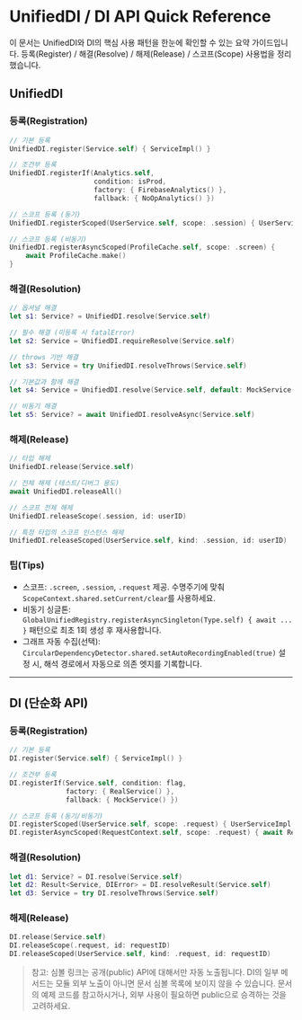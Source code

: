 # UnifiedDI / DI API Quick Reference

이 문서는 UnifiedDI와 DI의 핵심 사용 패턴을 한눈에 확인할 수 있는 요약 가이드입니다. 등록(Register) / 해결(Resolve) / 해제(Release) / 스코프(Scope) 사용법을 정리했습니다.

## UnifiedDI

### 등록(Registration)
```swift
// 기본 등록
UnifiedDI.register(Service.self) { ServiceImpl() }

// 조건부 등록
UnifiedDI.registerIf(Analytics.self,
                     condition: isProd,
                     factory: { FirebaseAnalytics() },
                     fallback: { NoOpAnalytics() })

// 스코프 등록 (동기)
UnifiedDI.registerScoped(UserService.self, scope: .session) { UserServiceImpl() }

// 스코프 등록 (비동기)
UnifiedDI.registerAsyncScoped(ProfileCache.self, scope: .screen) {
    await ProfileCache.make()
}
```

### 해결(Resolution)
```swift
// 옵셔널 해결
let s1: Service? = UnifiedDI.resolve(Service.self)

// 필수 해결 (미등록 시 fatalError)
let s2: Service = UnifiedDI.requireResolve(Service.self)

// throws 기반 해결
let s3: Service = try UnifiedDI.resolveThrows(Service.self)

// 기본값과 함께 해결
let s4: Service = UnifiedDI.resolve(Service.self, default: MockService())

// 비동기 해결
let s5: Service? = await UnifiedDI.resolveAsync(Service.self)
```

### 해제(Release)
```swift
// 타입 해제
UnifiedDI.release(Service.self)

// 전체 해제 (테스트/디버그 용도)
await UnifiedDI.releaseAll()

// 스코프 전체 해제
UnifiedDI.releaseScope(.session, id: userID)

// 특정 타입의 스코프 인스턴스 해제
UnifiedDI.releaseScoped(UserService.self, kind: .session, id: userID)
```

### 팁(Tips)
- 스코프: `.screen`, `.session`, `.request` 제공. 수명주기에 맞춰 `ScopeContext.shared.setCurrent/clear`를 사용하세요.
- 비동기 싱글톤: `GlobalUnifiedRegistry.registerAsyncSingleton(Type.self) { await ... }` 패턴으로 최초 1회 생성 후 재사용합니다.
- 그래프 자동 수집(선택): `CircularDependencyDetector.shared.setAutoRecordingEnabled(true)` 설정 시, 해석 경로에서 자동으로 의존 엣지를 기록합니다.

---

## DI (단순화 API)

### 등록(Registration)
```swift
// 기본 등록
DI.register(Service.self) { ServiceImpl() }

// 조건부 등록
DI.registerIf(Service.self, condition: flag,
              factory: { RealService() },
              fallback: { MockService() })

// 스코프 등록 (동기/비동기)
DI.registerScoped(UserService.self, scope: .request) { UserServiceImpl() }
DI.registerAsyncScoped(RequestContext.self, scope: .request) { await RequestContext.create() }
```

### 해결(Resolution)
```swift
let d1: Service? = DI.resolve(Service.self)
let d2: Result<Service, DIError> = DI.resolveResult(Service.self)
let d3: Service = try DI.resolveThrows(Service.self)
```

### 해제(Release)
```swift
DI.release(Service.self)
DI.releaseScope(.request, id: requestID)
DI.releaseScoped(UserService.self, kind: .request, id: requestID)
```

> 참고: 심볼 링크는 공개(public) API에 대해서만 자동 노출됩니다. DI의 일부 메서드는 모듈 외부 노출이 아니면 문서 심볼 목록에 보이지 않을 수 있습니다. 문서의 예제 코드를 참고하시거나, 외부 사용이 필요하면 public으로 승격하는 것을 고려하세요.

